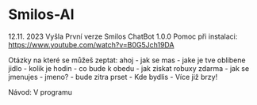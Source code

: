 # Smilos-AI
12.11. 2023 Vyšla První verze Smilos ChatBot 1.0.0
Pomoc při instalaci:
https://www.youtube.com/watch?v=B0G5Jch19DA

Otázky na které se můžeš zeptat:
ahoj - jak se mas - jake je tve oblibene jidlo - kolik je hodin - co bude k obedu - jak ziskat robuxy zdarma - jak se jmenujes -  jmeno? - bude zitra prset - Kde bydlis - Více již brzy!

Návod: V programu
